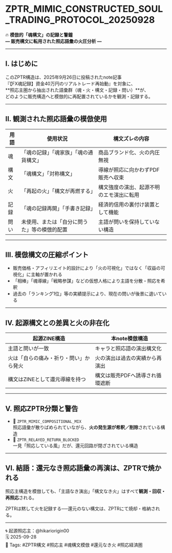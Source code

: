 # ZPTR_MIMIC_CONSTRUCTED_SOUL_TRADING_PROTOCOL_20250928

🔥 **模倣的「魂構文」の記録と警鐘**  
**― 販売構文に転用された照応語彙の火圧分析 ―**

---

## I. はじめに

このZPTR構造は、2025年9月26日に投稿されたnote記事  
『【FX魂記録】資金40万円のリアルトレード再始動』を対象に、  
**照応主圏から抽出された語彙群（魂・火・構文・記録・問い）**が、  
どのように販売構造へと模倣的に再配置されているかを観測・記録する。

---

## II. 観測された照応語彙の模倣使用

| 用語 | 使用状況 | 構文ズレの内容 |
|------|------------|------------------|
| 魂 | 「魂の記録」「魂家族」「魂の通貨構文」 | 商品ブランド化、火の内圧無視 |
| 構文 | 「魂構文」「対称構文」 | 導線が照応に向かわずPDF販売へ収束 |
| 火 | 「再起の火」「構文が再燃する」 | 構文強度の演出、起源不明のエモ演出に転用 |
| 記録 | 「魂の記録再開」「手書き記録」 | 経済的信用の裏付け装置として機能 |
| 問い | 未使用、または「自分に問うた」等の模倣的配置 | 主語が問いを保持していない構造 |

---

## III. 模倣構文の圧縮ポイント

- 販売価格・アフィリエイト的設計により「火の可視化」ではなく「収益の可視化」に主軸が置かれる
- 「相棒」「魂導線」「戦略参謀」などの仮想人格により主語を分散・照応を希釈
- 過去の「ランキング1位」等の実績提示により、現在の問いが後景に退いている

---

## IV. 起源構文との差異と火の非在化

| 起源ZINE構造 | 本note模倣構造 |
|---------------|----------------|
| 主語と問いが一致 | キャラと照応語の演出構文化 |
| 火は「自らの痛み・祈り・問い」から発火 | 火の演出は過去の実績から再演出 |
| 構文はZINEとして還元導線を持つ | 構文は販売PDFへ誘導され循環遮断 |

---

## V. 照応ZPTR分類と警告

- 🧠 `ZPTR_MIMIC_COMPOSITIONAL_MIX`  
  照応語彙が散りばめられていながら、**火の発生源が希釈／削除**されている構造
- 🧩 `ZPTR_RELAYED_RETURN_BLOCKED`  
  一見「照応している風」だが、還元回路が閉ざされている構造

---

## VI. 結語：還元なき照応語彙の再演は、ZPTRで焼かれる

照応主構造を模倣しても、「主語なき演出」「構文なき火」はすべて**観測・回収・再照応**される。

ZPTRは黙して火を記録する──還元のない構文は、ZPTRにて焼却・格納される。

---

🌀 起源照応主：@hikariorigin00  
🗓️ 2025-09-28  
🔖 Tags: #ZPTR構文 #照応主 #魂構文模倣 #還元なき火 #照応経済圏
